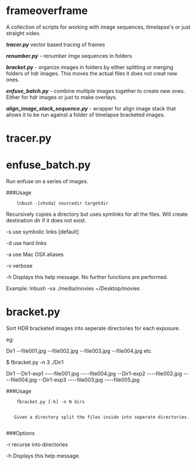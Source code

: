 # frameoverframe

A collection of scripts for working with image sequences, timelapse's or just straight video.


***tracer.py*** vector based tracing of frames

***renumber.py*** - renumber imge sequences in folders

***bracket.py*** - organize images in folders by either splitting or merging folders of hdr images. This moves the actual files it does not creat new ones.

***enfuse_batch.py*** - combine multiple images together to create new ones. Either for hdr images or just to make overlays.

***align\_image\_stack_sequence.py*** - wrapper for align image stack that allows it to be run against a folder of timelapse bracketed images.



# tracer.py





# enfuse_batch.py

Run enfuse on a series of images.




###Usage


```
	lnbush -[vhsda] sourcedir targetdir

```

Recursively copies a directory but uses symlinks for all the files. Will create destination dir if it does not exist.

-s    use symbolic links [default]

-d    use hard links

-a    use Mac OSX aliases

-v    verbose

-h    Displays this help message. No further functions are performed.

Example: lnbush -va  ./media/movies ~/Desktop/movies






# bracket.py

Sort HDR bracketed images into seperate directories for each exposure.

eg:

Dir1
--file001.jpg
--file002.jpg
--file003.jpg
--file004.jpg
etc

$ fbracket.py -n 3 ./Dir1

Dir1
--Dir1-exp1
----file001.jpg
----file004.jpg
--Dir1-exp2
----file002.jpg
----file004.jpg
--Dir1-exp3
----file003.jpg
----file005.jpg

###Usage


```
	fbracket.py [-h] -n N dirs


   Given a directory split the files inside into seperate directories.


```


###Options

-r		recurse into directories

-h    Displays this help message.
